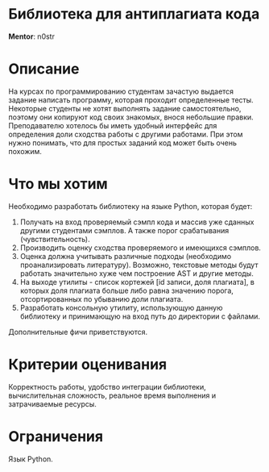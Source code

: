 
# Библиотека для антиплагиата кода

**Mentor**: n0str

# Описание

На курсах по программированию студентам зачастую выдается задание написать программу, которая проходит определенные тесты.
Некоторые студенты не хотят выполнять задание самостоятельно, поэтому они копируют код своих знакомых, внося небольшие правки.
Преподавателю хотелось бы иметь удобный интерфейс для определения доли сходства работы с другими работами.
При этом нужно понимать, что для простых заданий код может быть очень похожим.

# Что мы хотим

Необходимо разработать библиотеку на языке Python, которая будет:

1. Получать на вход проверяемый сэмпл кода и массив уже сданных другими студентами сэмплов. А также порог срабатывания (чувствительность).
2. Производить оценку сходства проверяемого и имеющихся сэмплов.
3. Оценка должна учитывать различные подходы (необходимо проанализировать литературу). Возможно, текстовые методы будут работать значительно хуже чем построение AST и другие методы.
4. На выходе утилиты - список кортежей [id записи, доля плагиата], в которых доля плагиата больше либо равна значению порога, отсортированных по убыванию доли плагиата.
5. Разработать консольную утилиту, использующую данную библиотеку и принимающую на вход путь до директории с файлами.

Дополнительные фичи приветствуются.

# Критерии оценивания

Корректность работы, удобство интеграции библиотеки, вычислительная сложность, реальное время выполнения и затрачиваемые ресурсы.

# Ограничения

Язык Python.
